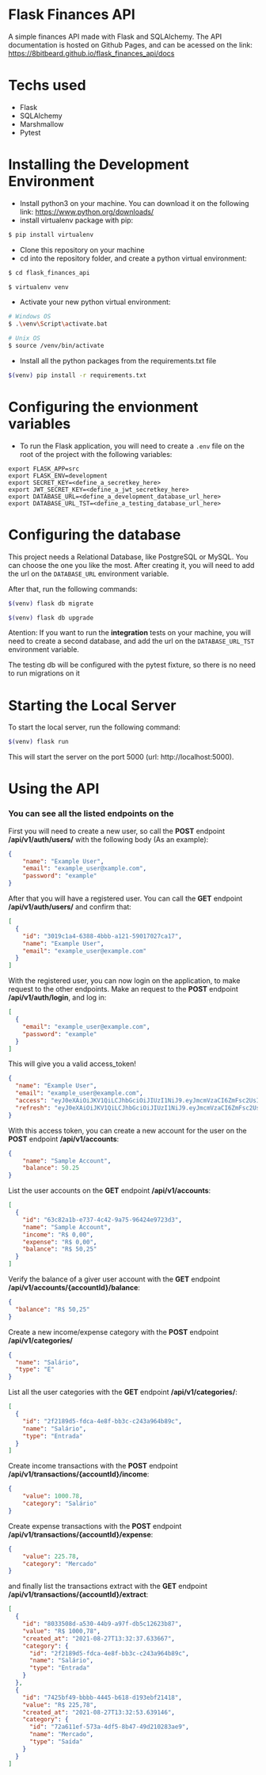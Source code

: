 # Flask Finances API

A simple finances API made with Flask and SQLAlchemy. The API documentation is hosted on Github Pages, and can be acessed on the link: https://8bitbeard.github.io/flask_finances_api/docs


# Techs used
- Flask
- SQLAlchemy
- Marshmallow
- Pytest

# Installing the Development Environment
- Install python3 on your machine. You can download it on the following link: https://www.python.org/downloads/
- install virtualenv package with pip:
```bash
$ pip install virtualenv
```
- Clone this repository on your machine
- cd into the repository folder, and create a python virtual environment:
```bash
$ cd flask_finances_api

$ virtualenv venv
```
- Activate your new python virtual environment:
```bash
# Windows OS
$ .\venv\Script\activate.bat

# Unix OS
$ source /venv/bin/activate

```
- Install all the python packages from the requirements.txt file
```bash
$(venv) pip install -r requirements.txt
```

# Configuring the envionment variables
- To run the Flask application, you will need to create a `.env` file on the root of the project with the following variables:
```
export FLASK_APP=src
export FLASK_ENV=development
export SECRET_KEY=<define_a_secretkey_here>
export JWT_SECRET_KEY=<define_a_jwt_secretkey_here>
export DATABASE_URL=<define_a_development_database_url_here>
export DATABASE_URL_TST=<define_a_testing_database_url_here>
```

# Configuring the database
This project needs a Relational Database, like PostgreSQL or MySQL. You can choose the one you like the most. After creating it, you will need to add the url on the `DATABASE_URL` environment variable.

After that, run the following commands:
```bash
$(venv) flask db migrate

$(venv) flask db upgrade
```

Atention: If you want to run the **integration** tests on your machine, you will need to create a second database, and add the url on the `DATABASE_URL_TST` environment variable.

The testing db will be configured with the pytest fixture, so there is no need to run migrations on it

# Starting the Local Server
To start the local server, run the following command:
```bash
$(venv) flask run
```

This will start the server on the port 5000 (url: http://localhost:5000).

# Using the API

### You can see all the listed endpoints on the

First you will need to create a new user, so call the **POST** endpoint **/api/v1/auth/users/** with the following body (As an example):
```json
{
	"name": "Example User",
	"email": "example_user@xample.com",
	"password": "example"
}
```
After that you will have a registered user. You can call the **GET** endpoint **/api/v1/auth/users/** and confirm that:
```json
[
  {
    "id": "3019c1a4-6388-4bbb-a121-59017027ca17",
    "name": "Example User",
    "email": "example_user@example.com"
  }
]
```

With the registered user, you can now login on the application, to make request to the other endpoints. Make an request to the **POST** endpoint **/api/v1/auth/login**, and log in:
```json
[
  {
    "email": "example_user@example.com",
    "password": "example"
  }
]
```

This will give you a valid access_token!
```json
{
  "name": "Example User",
  "email": "example_user@example.com",
  "access": "eyJ0eXAiOiJKV1QiLCJhbGciOiJIUzI1NiJ9.eyJmcmVzaCI6ZmFsc2UsImlhdCI6MTYzMDQyNDc5NiwianRpIjoiOGJlMGQ4NDktMDU4NC00ZWExLWFiMTctMzJkYjRmZWQ5Njc0IiwidHlwZSI6ImFjY2VzcyIsInN1YiI6IjMwMTljMWE0LTYzODgtNGJiYi1hMTIxLTU5MDE3MDI3Y2ExNyIsIm5iZiI6MTYzMDQyNDc5NiwiZXhwIjoxNjMwNDI1Njk2fQ.JeDXbcvu4a63UMJ1BzZPTgxMIcflNmF4nP9zNOU0AFQ",
  "refresh": "eyJ0eXAiOiJKV1QiLCJhbGciOiJIUzI1NiJ9.eyJmcmVzaCI6ZmFsc2UsImlhdCI6MTYzMDQyNDc5NiwianRpIjoiM2ZlYTFjY2UtYjdlNS00ZWI0LTljY2UtODYxYjI0YWMzNDgwIiwidHlwZSI6InJlZnJlc2giLCJzdWIiOiIzMDE5YzFhNC02Mzg4LTRiYmItYTEyMS01OTAxNzAyN2NhMTciLCJuYmYiOjE2MzA0MjQ3OTYsImV4cCI6MTYzMzAxNjc5Nn0.X6zrwIO-UBMvpBqQ96fhEW1W8sBwkjWuWLvLiPztNd8"
}
```

With this access token, you can create a new account for the user on the **POST** endpoint **/api/v1/accounts**:
```json
{
	"name": "Sample Account",
	"balance": 50.25
}
```

List the user accounts on the **GET** endpoint **/api/v1/accounts**:
```json
[
  {
    "id": "63c82a1b-e737-4c42-9a75-96424e9723d3",
    "name": "Sample Account",
    "income": "R$ 0,00",
    "expense": "R$ 0,00",
    "balance": "R$ 50,25"
  }
]
```

Verify the balance of a giver user account with the **GET** endpoint **/api/v1/accounts/{accountId}/balance**:
```json
{
  "balance": "R$ 50,25"
}
```

Create a new income/expense category with the **POST** endpoint **/api/v1/categories/**
```json
{
  "name": "Salário",
  "type": "E"
}
```

List all the user categories with the **GET** endpoint **/api/v1/categories/**:
```json
[
  {
    "id": "2f2189d5-fdca-4e8f-bb3c-c243a964b89c",
    "name": "Salário",
    "type": "Entrada"
  }
]
```

Create income transactions with the **POST** endpoint **/api/v1/transactions/{accountId}/income**:
```json
{
	"value": 1000.78,
	"category": "Salário"
}
```
Create expense transactions with the **POST** endpoint **/api/v1/transactions/{accountId}/expense**:
```json
{
	"value": 225.78,
	"category": "Mercado"
}
```
and finally list the transactions extract with the **GET** endpoint **/api/v1/transactions/{accountId}/extract**:
```json
[
  {
    "id": "8033508d-a530-44b9-a97f-db5c12623b87",
    "value": "R$ 1000,78",
    "created_at": "2021-08-27T13:32:37.633667",
    "category": {
      "id": "2f2189d5-fdca-4e8f-bb3c-c243a964b89c",
      "name": "Salário",
      "type": "Entrada"
    }
  },
  {
    "id": "7425bf49-bbbb-4445-b618-d193ebf21418",
    "value": "R$ 225,78",
    "created_at": "2021-08-27T13:32:53.639146",
    "category": {
      "id": "72a611ef-573a-4df5-8b47-49d210283ae9",
      "name": "Mercado",
      "type": "Saída"
    }
  }
]
```